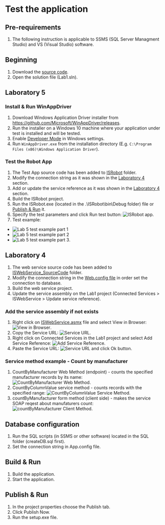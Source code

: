 # Test the application 

## Pre-requirements
1. The following instruction is applicable to SSMS (SQL Server Managment Studio) and VS (Visual Studio) software.

## Beginning

1. Download the [source code](https://github.com/vanya288/FileManager). 
2. Open the solution file (Lab1.sln). 

## Laboratory 5

### Install & Run WinAppDriver
1. Download Windows Application Driver installer from <https://github.com/Microsoft/WinAppDriver/releases>.
2. Run the installer on a Windows 10 machine where your application under test is installed and will be tested.
3. Enable [Developer Mode](https://docs.microsoft.com/en-us/windows/uwp/get-started/enable-your-device-for-development) in Windows settings.
4. Run `WinAppDriver.exe` from the installation directory (E.g. `C:\Program Files (x86)\Windows Application Driver`).

### Test the Robot App
1. The Test App source code has been added to [ISRobot](https://github.com/vanya288/FileManager/tree/master/ISRobot) folder.
2. Modify the connection string as it was shown in the [Laboratory 4](#laboratory-4) section.
3. Add or update the service reference as it was shown in the [Laboratory 4](#laboratory-4) section.
4. Build the ISRobot project. 
5. Run the ISRobot.exe (located in the .\ISRobot\bin\Debug folder) file or [Publish & Run](#publish-&-run) it.
6. Specify the test parameters and click Run test button: ![ISRobot app](https://github.com/vanya288/FileManager/blob/master/Instruction/ISRobotApp.PNG).
7. Test example: 
* ![Lab 5 test example part 1](https://github.com/vanya288/FileManager/blob/master/Instruction/Lab5_Ivan_Falchuk_1.gif)
* ![Lab 5 test example part 2](https://github.com/vanya288/FileManager/blob/master/Instruction/Lab5_Ivan_Falchuk_2.gif)
* ![Lab 5 test example part 3](https://github.com/vanya288/FileManager/blob/master/Instruction/Lab5_Ivan_Falchuk_3.gif).

## Laboratory 4
1. The web service source code has been added to [ISWebService_SourceCode](https://github.com/vanya288/FileManager/tree/master/Connected%20Services/ISWebService_SourceCode) folder.
2. Modify the connection string in the [Web.config file](https://github.com/vanya288/FileManager/blob/master/Connected%20Services/ISWebService_SourceCode/Web.config) in order set the connection to database.
3. Build the web service project. 
4. Update the service assembly on the Lab1 project (Connected Services > ISWebService > Update service reference).

### Add the service assembly if not exists
1. Right click on [ISWebService.asmx](https://github.com/vanya288/FileManager/blob/master/Connected%20Services/ISWebService_SourceCode/ISWebService.asmx.cs) file and select View in Browser: ![View in Browser](https://github.com/vanya288/FileManager/blob/master/Instruction/ServiceURL_1.PNG). 
2. Copy the Service URL: ![Service URL](https://github.com/vanya288/FileManager/blob/master/Instruction/ServiceURL_2.PNG). 
3. Right click on Connected Services in the Lab1 project and select Add Service Reference: ![Add Service Reference](https://github.com/vanya288/FileManager/blob/master/Instruction/ConnectedServices_1.PNG).
4. Paste the Service URL: ![Service URL](https://github.com/vanya288/FileManager/blob/master/Instruction/ServiceURL_3.PNG) and click Ok button.

### Service method example - Count by manufacturer
1. CountByManufacturer Web Method (endpoint) - counts the specified manufacturer records by its name: ![CountByManufacturer Web Method](https://github.com/vanya288/FileManager/blob/master/Instruction/CountByMnf_1.PNG).
2. CountByColumnValue service method - counts records with the specified range: ![CountByColumnValue Service Method](https://github.com/vanya288/FileManager/blob/master/Instruction/CountByMnf_2.PNG).
3. countByManufacturer form method (client side) - makes the service SOAP reqest about manufaturers count: ![countByManufacturer Client Method](https://github.com/vanya288/FileManager/blob/master/Instruction/CountByMnf_2.PNG).

## Database configuration 

1. Run the SQL scripts (in SSMS or other software) located in the SQL folder (createDB.sql first).
2. Set the connection string in App.config file.

## Build & Run

1. Build the application. 
2. Start the application. 

## Publish & Run

1. In the project properties choose the Publish tab. 
2. Click Publish Now. 
3. Run the setup.exe file.



